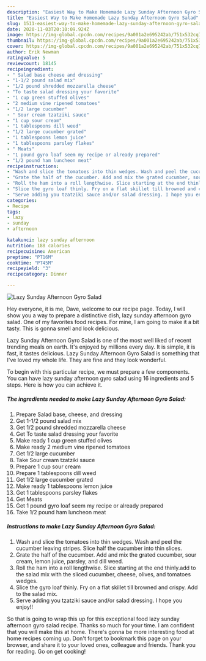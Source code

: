 ```yaml
---
description: "Easiest Way to Make Homemade Lazy Sunday Afternoon Gyro Salad"
title: "Easiest Way to Make Homemade Lazy Sunday Afternoon Gyro Salad"
slug: 1511-easiest-way-to-make-homemade-lazy-sunday-afternoon-gyro-salad
date: 2020-11-03T20:10:09.924Z
image: https://img-global.cpcdn.com/recipes/9a001a2e695242ab/751x532cq70/lazy-sunday-afternoon-gyro-salad-recipe-main-photo.jpg
thumbnail: https://img-global.cpcdn.com/recipes/9a001a2e695242ab/751x532cq70/lazy-sunday-afternoon-gyro-salad-recipe-main-photo.jpg
cover: https://img-global.cpcdn.com/recipes/9a001a2e695242ab/751x532cq70/lazy-sunday-afternoon-gyro-salad-recipe-main-photo.jpg
author: Erik Newman
ratingvalue: 5
reviewcount: 18145
recipeingredient:
- " Salad base cheese and dressing"
- "1-1/2 pound salad mix"
- "1/2 pound shredded mozzarella cheese"
- "To taste salad dressing your favorite"
- "1 cup green stuffed olives"
- "2 medium vine ripened tomatoes"
- "1/2 large cucumber"
- " Sour cream tzatziki sauce"
- "1 cup sour cream"
- "1 tablespoons dill weed"
- "1/2 large cucumber grated"
- "1 tablespoons lemon juice"
- "1 tablespoons parsley flakes"
- " Meats"
- "1 pound gyro loaf seem my recipe or already prepared"
- "1/2 pound ham luncheon meat"
recipeinstructions:
- "Wash and slice the tomatoes into thin wedges. Wash and peel the cucumber leaving stripes. Slice half the cucumber into thin slices."
- "Grate the half of the cucumber. Add and mix the grated cucumber, sour cream, lemon juice, parsley, and dill weed."
- "Roll the ham into a roll lengthwise. Slice starting at the end thinly.add to the salad mix with the sliced cucumber, cheese, olives, and tomatoes wedges."
- "Slice the gyro loaf thinly. Fry on a flat skillet till browned and crispy. Add to the salad mix."
- "Serve adding you tzatziki sauce and/or salad dressing. I hope you enjoy!!"
categories:
- Recipe
tags:
- lazy
- sunday
- afternoon

katakunci: lazy sunday afternoon 
nutrition: 188 calories
recipecuisine: American
preptime: "PT16M"
cooktime: "PT45M"
recipeyield: "3"
recipecategory: Dinner

---
```



![Lazy Sunday Afternoon Gyro Salad](https://img-global.cpcdn.com/recipes/9a001a2e695242ab/751x532cq70/lazy-sunday-afternoon-gyro-salad-recipe-main-photo.jpg)

Hey everyone, it is me, Dave, welcome to our recipe page. Today, I will show you a way to prepare a distinctive dish, lazy sunday afternoon gyro salad. One of my favorites food recipes. For mine, I am going to make it a bit tasty. This is gonna smell and look delicious.

Lazy Sunday Afternoon Gyro Salad is one of the most well liked of recent trending meals on earth. It's enjoyed by millions every day. It is simple, it is fast, it tastes delicious. Lazy Sunday Afternoon Gyro Salad is something that I've loved my whole life. They are fine and they look wonderful.




To begin with this particular recipe, we must prepare a few components. You can have lazy sunday afternoon gyro salad using 16 ingredients and 5 steps. Here is how you can achieve it.

<!--inarticleads1-->

##### The ingredients needed to make Lazy Sunday Afternoon Gyro Salad:

1. Prepare  Salad base, cheese, and dressing
1. Get 1-1/2 pound salad mix
1. Get 1/2 pound shredded mozzarella cheese
1. Get To taste salad dressing your favorite
1. Make ready 1 cup green stuffed olives
1. Make ready 2 medium vine ripened tomatoes
1. Get 1/2 large cucumber
1. Take  Sour cream tzatziki sauce
1. Prepare 1 cup sour cream
1. Prepare 1 tablespoons dill weed
1. Get 1/2 large cucumber grated
1. Make ready 1 tablespoons lemon juice
1. Get 1 tablespoons parsley flakes
1. Get  Meats
1. Get 1 pound gyro loaf seem my recipe or already prepared
1. Take 1/2 pound ham luncheon meat




<!--inarticleads2-->

##### Instructions to make Lazy Sunday Afternoon Gyro Salad:

1. Wash and slice the tomatoes into thin wedges. Wash and peel the cucumber leaving stripes. Slice half the cucumber into thin slices.
1. Grate the half of the cucumber. Add and mix the grated cucumber, sour cream, lemon juice, parsley, and dill weed.
1. Roll the ham into a roll lengthwise. Slice starting at the end thinly.add to the salad mix with the sliced cucumber, cheese, olives, and tomatoes wedges.
1. Slice the gyro loaf thinly. Fry on a flat skillet till browned and crispy. Add to the salad mix.
1. Serve adding you tzatziki sauce and/or salad dressing. I hope you enjoy!!




So that is going to wrap this up for this exceptional food lazy sunday afternoon gyro salad recipe. Thanks so much for your time. I am confident that you will make this at home. There's gonna be more interesting food at home recipes coming up. Don't forget to bookmark this page on your browser, and share it to your loved ones, colleague and friends. Thank you for reading. Go on get cooking!
